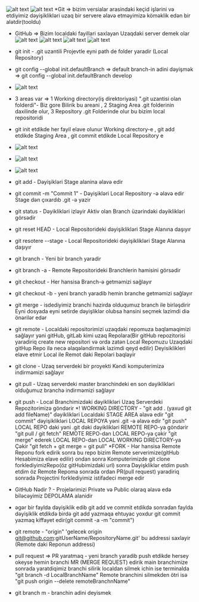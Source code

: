 ![alt text](image-5.png)
![alt text](image-6.png)
*Git => bizim versialar arasindaki keçid işlərini və etdiyimiz dəyişiklikləri uzaq bir servere əlavə etməyimizə köməklik edən bir alətdir(tooldu)
* GitHub => Bizim localdaki fayillari saxlayan Uzaqdaki server demek olar
![alt text](image-7.png)
![alt text](image-8.png)
![alt text](image-9.png)
![alt text](image-10.png)
* git init - .git uzantili Projevtle eyni path de folder yaradir (Local Repository)
* git config --global init.defaultBranch <branchName> => default branch-in adini dəyişmək => git config --global init.defaultBranch develop
* ![alt text](image.png)
* 3 areas var => 1 Working directory(iş direktoriyasi) ".git uzantisi olan folderdi"- Biz gore Bilirik  bu areani , 2 Staging Area .git folderinin daxilinde olur, 
  3 Repository .git Folderinde olur bu bizim local repositoridi
* git init etdikde her fayil elave olunur Working directory-e , git add etdikde Staging Area , git commit etdikde Local Repository e
* ![alt text](image-1.png)
* ![alt text](image-4.png)
* ![alt text](image-3.png)
* git add - Dəyişikləri Stage alanina əlavə edir
* git commit -m "Commit 1" - Dəyişikləri Local Repository -ə əlavə edir Stage dən çıxardıb .git -ə yazir 
* git status - Dəyiklikləri izləyir Aktiv olan Branch üzərindəki dəyiklikləri görsədir
* git reset HEAD <File Name> - Local Repositorideki dəyişiklikləri Stage Alanına daşıyır
* git resotere <File Name>  --stage - Local Repositorideki dəyişiklikləri Stage Alanına daşıyır 
* git branch <Branch Name> - Yeni bir branch yaradir
* git branch -a - Remote Repositorideki Branchlerin hamisini görsədir
* git checkout - Her hansisa Branch-ə getməmizi sağlayır
* git checkout -b <Branch Name> - yeni branch yaradib hemin branche getməmizi sağlayır
* git merge - isdediyimiz branchi hazirda olduqumuz branch ile birləşdirir
	      Eyni dosyada eyni setirde dəyişliklər olubsa hansini seçmek lazimdi diə önərilər edər
* git remote - Localdaki repositorimizi uzaqdaki repomuza baqlamaqimizi sağlayır
               yəni gitHub, gitLab kimi uzaq Repolara(Bir gitHub repozitorisi yaradiriq
               create new repositori və orda zatən Local Repomuzu Uzaqdaki gitHup Repo 
               ilə necə əlaqələndirmək lazimdi qeyd edilir) Deyisiklikleri elave etmir Local ile Remot daki Repolari baqlayir
* git clone - Uzaq serverdeki bir proyekti Kəndi komputerimizə indirməmizi sağlayır
* git pull - Uzaq serverdeki master branchindeki en son dəyiklikləri olduğumuz branchə indirməmizi sağlayır
* git push - Local Branchimizdəki dəyiklikləri Uzaq Serverdeki Repozitorimizə göndərir
*! WORKING DIRECTORY - "git add . (yaxud git add fileName)" dəyiklikləri Localdaki STAGE AREA əlavə edir 
 "git commit" dəyişiklikləri LOCAL REPOYA yəni .git -ə əlavə edir 
 "git push" LOCAL REPO daki yəni .git dəki dəyiklikləri REMOTE REPO-ya göndərir
 "git pull / git fetch" REMOTE REPO-dan LOCAL REPO-ya çəkir 
 "git merge" ederek LOCAL REPO-dan LOCAL WORKING DIRECTORY-ya Çəkir
 "git fetch + git merge = git pull"
*FORK - Hər hansisa Remote Reponu fork edirik sonra bu repo bizim Remote serverimize(gitHub Hesabimiza elave edilir) ondan sonra Komputerimizde
        git clone forklediyimizRepo(öz gitHubimizdaki url) sonra Dəyişkliklər etdim push etdim öz Remote Repoma sonrada ordan PR(pull request)
        yaradiriq sonrada Projectini forklediyimiz istifadeci merge edir

* GitHub Nədir ? - Projelərimizi Private və Public olaraq əlavə edə biləcəyimiz DEPOLAMA alanidir
* əgər bir faylda dəyişiklik edib git add ve commit etdikdə sonradan faylda dəyişiklik etdikdə birdə git add yazmaqa ehtuyac yoxdur 
  git commit yazmaq kiffayet edir(git commit -a -m "commit")
* git remote - "origin" 'gelecek origin git@github.com:gitUserName/RepositoryName.git' bu addressi saxlayir (Remote daki Reponun addressi)
* pull request => PR yaratmaq - yeni branch yaradib push etdikde hersey okeyse hemin branchi MR (MERGE REQUEST) edirik main branchimize sonrada yaratdiqimiz branchi silirik 
  localdan silmek ichin ise terminalda   "git branch -d LocalBranchName"   Remote branchini silmekden ötri isə  "git push origin --delete remoteBranchnName"
* git branch m <old branch name> <new branch name> - branchin adini deyismek